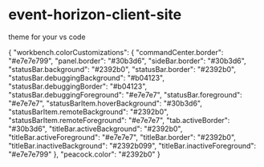 # event-horizon-client-site
theme for your vs code

{
    "workbench.colorCustomizations": {
        "commandCenter.border": "#e7e7e799",
        "panel.border": "#30b3d6",
        "sideBar.border": "#30b3d6",
        "statusBar.background": "#2392b0",
        "statusBar.border": "#2392b0",
        "statusBar.debuggingBackground": "#b04123",
        "statusBar.debuggingBorder": "#b04123",
        "statusBar.debuggingForeground": "#e7e7e7",
        "statusBar.foreground": "#e7e7e7",
        "statusBarItem.hoverBackground": "#30b3d6",
        "statusBarItem.remoteBackground": "#2392b0",
        "statusBarItem.remoteForeground": "#e7e7e7",
        "tab.activeBorder": "#30b3d6",
        "titleBar.activeBackground": "#2392b0",
        "titleBar.activeForeground": "#e7e7e7",
        "titleBar.border": "#2392b0",
        "titleBar.inactiveBackground": "#2392b099",
        "titleBar.inactiveForeground": "#e7e7e799"
    },
    "peacock.color": "#2392b0"
}
